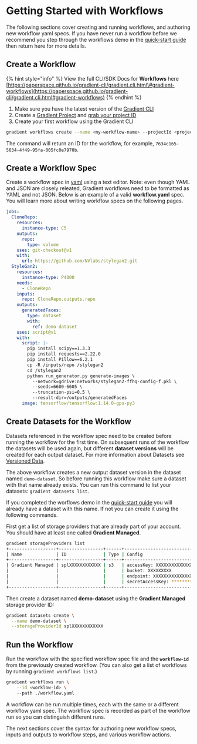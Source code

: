 # Getting Started with Workflows

The following sections cover creating and running workflows, and authoring new workflow yaml specs. If you have never run a workflow before we recommend you step through the workflows demo in the [quick-start guide](https://docs.paperspace.com/gradient/get-started/quick-start#create-a-project) then return here for more details.

## Create a Workflow

{% hint style="info" %}
View the full CLI/SDK Docs for **Workflows** here [https://paperspace.github.io/gradient-cli/gradient.cli.html\#gradient-workflows](https://paperspace.github.io/gradient-cli/gradient.cli.html#gradient-workflows)
{% endhint %}

1. Make sure you have the latest version of the [Gradient CLI](../../get-started/quick-start/install-the-cli.md)
2. Create a [Gradient Project](../../get-started/managing-projects/) and [grab your project ID](../../get-started/managing-projects/#get-your-projects-id)
3. Create your first workflow using the Gradient CLI

```bash
gradient workflows create --name <my-workflow-name> --projectId <project-id>
```

The command will return an ID for the workflow, for example, `7634c165-5034-4f49-95fa-005fc0e7970b`.

## Create a Workflow Spec

Create a workflow spec in [yaml](https://yaml.org/about.html) using a text editor. Note: even though YAML and JSON are closely releated, Gradient workflows need to be formatted as YAML and not JSON. Below is an example of a valid **workflow.yaml** spec. You will learn more about writing workflow specs on the following pages.

```yaml
jobs:
  CloneRepo:
    resources:
      instance-type: C5
    outputs:
      repo:
        type: volume
    uses: git-checkout@v1
    with:
      url: https://github.com/NVlabs/stylegan2.git
  StyleGan2:
    resources:
      instance-type: P4000
    needs:
      - CloneRepo
    inputs:
      repo: CloneRepo.outputs.repo
    outputs:
      generatedFaces:
        type: dataset
        with:
          ref: demo-dataset
    uses: script@v1
    with:
      script: |-
        pip install scipy==1.3.3
        pip install requests==2.22.0
        pip install Pillow==6.2.1
        cp -R /inputs/repo /stylegan2
        cd /stylegan2
        python run_generator.py generate-images \
          --network=gdrive:networks/stylegan2-ffhq-config-f.pkl \
          --seeds=6600-6605 \
          --truncation-psi=0.5 \
          --result-dir=/outputs/generatedFaces
      image: tensorflow/tensorflow:1.14.0-gpu-py3
```

## Create Datasets for the Workflow

Datasets referenced in the workflow spec need to be created before running the workflow for the first time. On subsequent runs of the workflow the datasets will be used again, but different **dataset versions** will be created for each output dataset. For more information about Datasets see [Versioned Data](https://docs.paperspace.com/gradient/data/data-overview#versioned-data).

The above workflow creates a new output dataset version in the dataset named `demo-dataset`. So before running this workflow make sure a dataset with that name already exists. You can run this command to list your datasets: `gradient datasets list`.

If you completed the worflows demo in the [quick-start guide](https://docs.paperspace.com/gradient/get-started/quick-start#create-a-project) you will already have a dataset with this name. If not you can create it using the following commands.

First get a list of storage providers that are already part of your account. You should have at least one called **Gradient Managed**.

```bash
gradient storageProviders list
+------------------+-----------------+------+------------------------------------------+
| Name             | ID              | Type | Config                                   |
+------------------+-----------------+------+------------------------------------------+
| Gradient Managed | splXXXXXXXXXXXX | s3   | accessKey: XXXXXXXXXXXXXXXXXXXX          |
|                  |                 |      | bucket: XXXXXXXXX                        |
|                  |                 |      | endpoint: XXXXXXXXXXXXXXXXXXXXXXXXXXXXXX |
|                  |                 |      | secretAccessKey: ********                |
+------------------+-----------------+------+------------------------------------------+
```

Then create a dataset named **demo-dataset** using the **Gradient Managed** storage provider ID:

```bash
gradient datasets create \
  --name demo-dataset \
  --storageProviderId splXXXXXXXXXXXX
```

## Run the Workflow

Run the workflow with the specified workflow spec file and the **`workflow-id`** from the previously created workflow. \(You can also get a list of workflows by running `gradient workflows list`.\)

```bash
gradient workflows run \
    --id <worklow-id> \ 
    --path ./workflow.yaml
```

A workflow can be run multiple times, each with the same or a different workflow yaml spec. The workflow spec is recorded as part of the workflow run so you can distinguish different runs.

The next sections cover the syntax for authoring new workflow specs, inputs and outputs to workflow steps, and various workflow actions.

